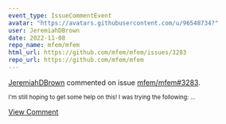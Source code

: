 ```yaml
---
event_type: IssueCommentEvent
avatar: "https://avatars.githubusercontent.com/u/96548734?"
user: JeremiahDBrown
date: 2022-11-08
repo_name: mfem/mfem
html_url: https://github.com/mfem/mfem/issues/3283
repo_url: https://github.com/mfem/mfem
---
```


<a href='https://github.com/JeremiahDBrown' target='_blank'>JeremiahDBrown</a> commented on issue <a href='https://github.com/mfem/mfem/issues/3283' target='_blank'>mfem/mfem#3283</a>.

<small>I'm still hoping to get some help on this!  I was trying the following:...</small>

<a href='https://github.com/mfem/mfem/issues/3283' target='_blank'>View Comment</a>
